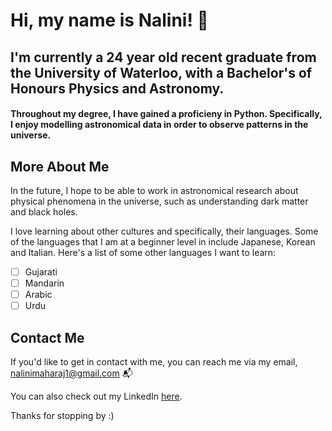 # Hi, my name is Nalini! :wave:
## I'm currently a 24 year old recent graduate from the University of Waterloo, with a Bachelor's of Honours Physics and Astronomy.
#### Throughout my degree, I have gained a proficieny in Python. Specifically, I enjoy modelling astronomical data in order to observe patterns in the universe.
## More About Me
In the future, I hope to be able to work in astronomical research about physical phenomena in the universe, such as understanding dark matter and black holes.

I love learning about other cultures and specifically, their languages. Some of the languages that I am at a beginner level in include Japanese, Korean and Italian. Here's a list of some other languages I want to learn:

- [ ] Gujarati
- [ ] Mandarin
- [ ] Arabic
- [ ] Urdu

## Contact Me
If you'd like to get in contact with me, you can reach me via my email, nalinimaharaj1@gmail.com :mailbox_with_mail:

You can also check out my LinkedIn [here](https://www.linkedin.com/in/nalini-maharaj-5b44a91b4/).

Thanks for stopping by :)
